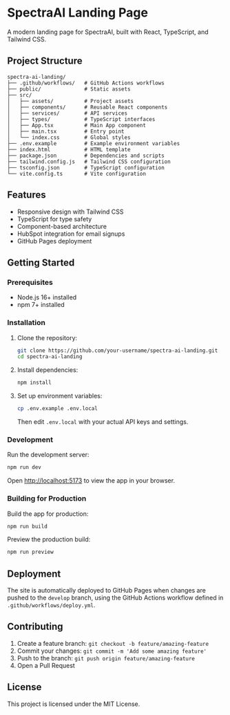 # SpectraAI Landing Page

A modern landing page for SpectraAI, built with React, TypeScript, and Tailwind CSS.

## Project Structure

```
spectra-ai-landing/
├── .github/workflows/   # GitHub Actions workflows
├── public/              # Static assets
├── src/
│   ├── assets/          # Project assets
│   ├── components/      # Reusable React components
│   ├── services/        # API services
│   ├── types/           # TypeScript interfaces
│   ├── App.tsx          # Main App component
│   ├── main.tsx         # Entry point
│   └── index.css        # Global styles
├── .env.example         # Example environment variables
├── index.html           # HTML template
├── package.json         # Dependencies and scripts
├── tailwind.config.js   # Tailwind CSS configuration
├── tsconfig.json        # TypeScript configuration
└── vite.config.ts       # Vite configuration
```

## Features

- Responsive design with Tailwind CSS
- TypeScript for type safety
- Component-based architecture
- HubSpot integration for email signups
- GitHub Pages deployment

## Getting Started

### Prerequisites

- Node.js 16+ installed
- npm 7+ installed

### Installation

1. Clone the repository:
   ```bash
   git clone https://github.com/your-username/spectra-ai-landing.git
   cd spectra-ai-landing
   ```

2. Install dependencies:
   ```bash
   npm install
   ```

3. Set up environment variables:
   ```bash
   cp .env.example .env.local
   ```
   Then edit `.env.local` with your actual API keys and settings.

### Development

Run the development server:

```bash
npm run dev
```

Open [http://localhost:5173](http://localhost:5173) to view the app in your browser.

### Building for Production

Build the app for production:

```bash
npm run build
```

Preview the production build:

```bash
npm run preview
```

## Deployment

The site is automatically deployed to GitHub Pages when changes are pushed to the `develop` branch, using the GitHub Actions workflow defined in `.github/workflows/deploy.yml`.

## Contributing

1. Create a feature branch: `git checkout -b feature/amazing-feature`
2. Commit your changes: `git commit -m 'Add some amazing feature'`
3. Push to the branch: `git push origin feature/amazing-feature`
4. Open a Pull Request

## License

This project is licensed under the MIT License. 